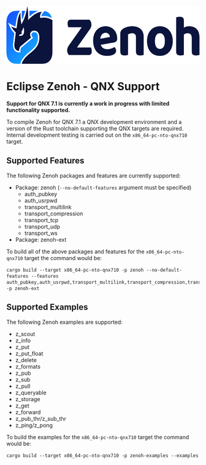 <img src="https://raw.githubusercontent.com/eclipse-zenoh/zenoh/master/zenoh-dragon.png" height="150">

# Eclipse Zenoh - QNX Support

**Support for QNX 7.1 is currently a work in progress with limited functionality supported.**

To compile Zenoh for QNX 7.1 a QNX development environment and a version of the Rust toolchain supporting the QNX targets are required. Internal development testing is carried out on the `x86_64-pc-nto-qnx710` target.

## Supported Features

The following Zenoh packages and features are currently supported:

* Package: zenoh (`--no-default-features` argument must be specified)
  * auth_pubkey
  * auth_usrpwd
  * transport_multilink
  * transport_compression
  * transport_tcp
  * transport_udp
  * transport_ws
* Package: zenoh-ext

To build all of the above packages and features for the `x86_64-pc-nto-qnx710` target the command would be:

```
cargo build --target x86_64-pc-nto-qnx710 -p zenoh --no-default-features --features auth_pubkey,auth_usrpwd,transport_multilink,transport_compression,transport_tcp,transport_udp,transport_ws -p zenoh-ext
```

## Supported Examples

The following Zenoh examples are supported:

* z_scout
* z_info
* z_put
* z_put_float
* z_delete
* z_formats
* z_pub
* z_sub
* z_pull
* z_queryable
* z_storage
* z_get
* z_forward
* z_pub_thr/z_sub_thr
* z_ping/z_pong

To build the examples for the `x86_64-pc-nto-qnx710` target the command would be:

```
cargo build --target x86_64-pc-nto-qnx710 -p zenoh-examples --examples
```
